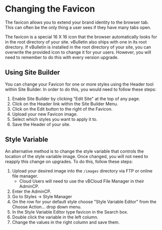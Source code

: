 # Changing the Favicon

The favicon allows you to extend your brand identity to the browser tab. This can often be the only thing a user sees if they have many tabs open.

The favicon is a special 16 X 16 icon that the browser automatically looks for in the root directory of your site. vBulletin also ships with one in its root directory. If vBulletin is installed in the root directory of your site, you can overwrite the provided icon to change it for your users. However, you will need to remember to do this with every version upgrade.

## Using Site Builder

You can change your Favicon for one or more styles using the Header tool within Site Builder. In order to do this, you would need to follow these steps:

1. Enable Site Builder by clicking "Edit Site" at the top of any page. 
2. Click on the Header link within the Site Builder Menu.
3. Click on the Edit button to the right of the Favicon.
4. Upload your new Favicon image.
5. Select which styles you want to apply it to.
6. Save the Header of your site.

## Style Variable

An alternative method is to change the style variable that controls the location of the style variable image. Once changed, you will not need to reapply this change on upgrades. To do this, follow these steps:

1. Upload your desired image into the `/images` directory via FTP or online file manager.
   - Cloud Users will need to use the vBCloud File Manager in their AdminCP.
2. Enter the AdminCP.
3. Go to Styles -> Style Manager
4. On the row for your default style choose "Style Variable Editor" from the Choose Action... drop down menu.
5. In the Style Variable Editor type favicon in the Search box.
6. Double click the variable in the left column.
7. Change the values in the right column and save them.